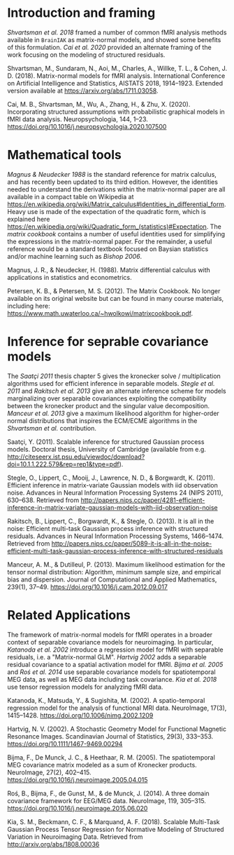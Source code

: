 # Introduction and framing
_Shvartsman et al. 2018_ framed a number of common fMRI analysis methods available in `BrainIAK` as matrix-normal models, and showed some benefits of this formulation. _Cai et al. 2020_ provided an alternate framing of the work focusing on the modeling of structured residuals. 

Shvartsman, M., Sundaram, N., Aoi, M., Charles, A., Willke, T. L., & Cohen, J. D. (2018). Matrix-normal models for fMRI analysis. International Conference on Artificial Intelligence and Statistics, AISTATS 2018, 1914–1923. Extended version available at https://arxiv.org/abs/1711.03058. 

Cai, M. B., Shvartsman, M., Wu, A., Zhang, H., & Zhu, X. (2020). Incorporating structured assumptions with probabilistic graphical models in fMRI data analysis. Neuropsychologia, 144, 1–23. https://doi.org/10.1016/j.neuropsychologia.2020.107500


# Mathematical tools

_Magnus & Neudecker 1988_ is the standard reference for matrix calculus, and has recently been updated to its third edition. However, the identities needed to understand the derivations within the matrix-normal paper are all available in a compact table on Wikipedia at https://en.wikipedia.org/wiki/Matrix_calculus#Identities_in_differential_form. Heavy use is made of the expectation of the quadratic form, which is explained here https://en.wikipedia.org/wiki/Quadratic_form_(statistics)#Expectation. The _matrix cookbook_ contains a number of useful identities used for simplifying the expressions in the matrix-normal paper. For the remainder, a useful reference would be a standard textbook focused on Baysian statistics and/or machine learning such as _Bishop 2006_. 

Magnus, J. R., & Neudecker, H. (1988). Matrix differential calculus with applications in statistics and econometrics.

Petersen, K. B., & Petersen, M. S. (2012). The Matrix Cookbook. No longer available on its original website but can be found in many course materials, including here: https://www.math.uwaterloo.ca/~hwolkowi/matrixcookbook.pdf. 

# Inference for seprable covariance models
The _Saatçi 2011_ thesis chapter 5 gives the kronecker solve / multiplication algorithms used for efficient inference in separable models. _Stegle et al. 2011_ and _Rakitsch et al. 2013_ give an alternate inference scheme for models marginalizing over separable covariances exploiting the compatibility between the kronecker product and the singular value decomposition. _Manceur et al. 2013_ give a maximum likelihood algorithm for higher-order normal distributions that inspires the ECM/ECME algorithms in the _Shvartsman et al._ contribution. 

Saatçi, Y. (2011). Scalable inference for structured Gaussian process models. Doctoral thesis, University of Cambridge (available from e.g. http://citeseerx.ist.psu.edu/viewdoc/download?doi=10.1.1.222.579&rep=rep1&type=pdf). 

Stegle, O., Lippert, C., Mooij, J., Lawrence, N. D., & Borgwardt, K. (2011). Efficient inference in matrix-variate Gaussian models with iid observation noise. Advances in Neural Information Processing Systems 24 (NIPS 2011), 630–638. Retrieved from http://papers.nips.cc/paper/4281-efficient-inference-in-matrix-variate-gaussian-models-with-iid-observation-noise

Rakitsch, B., Lippert, C., Borgwardt, K., & Stegle, O. (2013). It is all in the noise: Efficient multi-task Gaussian process inference with structured residuals. Advances in Neural Information Processing Systems, 1466–1474. Retrieved from http://papers.nips.cc/paper/5089-it-is-all-in-the-noise-efficient-multi-task-gaussian-process-inference-with-structured-residuals

Manceur, A. M., & Dutilleul, P. (2013). Maximum likelihood estimation for the tensor normal distribution: Algorithm, minimum sample size, and empirical bias and dispersion. Journal of Computational and Applied Mathematics, 239(1), 37–49. https://doi.org/10.1016/j.cam.2012.09.017

# Related Applications

The framework of matrix-normal models for fMRI operates in a broader context of separable covariance models for neuroimaging. In particular, _Katanoda et al. 2002_ introduce a regression model for fMRI with separable residuals, i.e. a "Matrix-normal GLM". _Hartvig 2002_ adds a separable residual covariance to a spatial activation model for fMRI. _Bijma et al. 2005_ and _Roś et al. 2014_ use separable covariance models for spatiotemporal MEG data, as well as MEG data including task covariance. _Kia et al. 2018_ use tensor regression models for analyzing fMRI data. 

Katanoda, K., Matsuda, Y., & Sugishita, M. (2002). A spatio-temporal regression model for the analysis of functional MRI data. NeuroImage, 17(3), 1415–1428. https://doi.org/10.1006/nimg.2002.1209

Hartvig, N. V. (2002). A Stochastic Geometry Model for Functional Magnetic Resonance Images. Scandinavian Journal of Statistics, 29(3), 333–353. https://doi.org/10.1111/1467-9469.00294

Bijma, F., De Munck, J. C., & Heethaar, R. M. (2005). The spatiotemporal MEG covariance matrix modeled as a sum of Kronecker products. NeuroImage, 27(2), 402–415. https://doi.org/10.1016/j.neuroimage.2005.04.015

Roś, B., Bijma, F., de Gunst, M., & de Munck, J. (2014). A three domain covariance framework for EEG/MEG data. NeuroImage, 119, 305–315. https://doi.org/10.1016/j.neuroimage.2015.06.020

Kia, S. M., Beckmann, C. F., & Marquand, A. F. (2018). Scalable Multi-Task Gaussian Process Tensor Regression for Normative Modeling of Structured Variation in Neuroimaging Data. Retrieved from http://arxiv.org/abs/1808.00036
